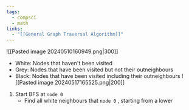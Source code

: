 ```yaml
---
tags:
  - compsci
  - math
links:
  - "[[General Graph Traversal Algorithm]]"
---
```

![[Pasted image 20240510160949.png|300]]
- White: Nodes that haven't been visited
- Grey: Nodes that have been visited but not their outneighbours
- Black: Nodes that have been visited including their outneighbours
![[Pasted image 20240517165525.png|200]]
1. Start BFS at `node 0`
	- Find all white neighbours that `node 0` , starting from a lower